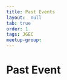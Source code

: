 ```yaml
---
title: Past Events
layout:  null
tab: true
order: 1
tags: JGEC
meetup-group: 
---
```


# Past Event
